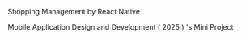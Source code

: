 Shopping Management by React Native

Mobile Application Design and Development ( 2025 ) 's Mini Project
